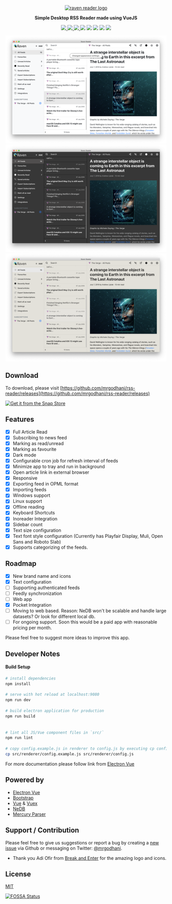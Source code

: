 <p align="center">
    <a href="https://github.com/mrgodhani/rss-reader">
        <img alt="raven reader logo" src="https://github.com/mrgodhani/rss-reader/blob/master/raven-logo.png?raw=true" width="400">
    </a>
</p>

<p align="center">
    <strong>Simple Desktop RSS Reader made using VueJS</strong>
</p>

<p align="center">
<a href="https://travis-ci.org/mrgodhani/raven-reader">
<img src="https://travis-ci.org/mrgodhani/raven-reader.svg?branch=master">
</a>
<a href="https://codeclimate.com/github/mrgodhani/raven-reader/maintainability">
<img src="https://api.codeclimate.com/v1/badges/b19f2a2aaaeae1f85910/maintainability" />
</a>
<a href="https://david-dm.org/mrgodhani/raven-reader" title="dependencies status">
<img src="https://david-dm.org/mrgodhani/raven-reader/status.svg"/>
</a>
<a href="https://david-dm.org/mrgodhani/raven-reader?type=dev" title="devDependencies status">
<img src="https://david-dm.org/mrgodhani/raven-reader/dev-status.svg"/></a>
<a title="MadeWithVueJs.com Shield" href="https://madewithvuejs.com/p/rss-reader-v2-0/shield-link"> <img src="https://madewithvuejs.com/storage/repo-shields/12-shield.svg"/></a>
<a href="https://app.fossa.io/projects/git%2Bgithub.com%2Fmrgodhani%2Fraven-reader?ref=badge_shield" alt="FOSSA Status"><img src="https://app.fossa.io/api/projects/git%2Bgithub.com%2Fmrgodhani%2Fraven-reader.svg?type=shield"/></a>
 <img src="https://opencollective.com/ravenreader/tiers/backer/badge.svg?label=backer&color=brightgreen" />
 <img src="https://opencollective.com/ravenreader/tiers/sponsor/badge.svg?label=sponsor&color=brightgreen" />
</p>

![newscreenshot](/newscreenshot.png)
![darkscreenshot](/darkscreenshot.png)
![sunsetscreenshot](/sunsetscreenshot.png)

## Download

To download, please visit [https://github.com/mrgodhani/rss-reader/releases](https://github.com/mrgodhani/rss-reader/releases)

<a href="https://snapcraft.io/raven-reader">
  <img alt="Get it from the Snap Store" src="https://snapcraft.io/static/images/badges/en/snap-store-black.svg" />
</a>

## Features

- [x] Full Article Read
- [x] Subscribing to news feed
- [x] Marking as read/unread
- [x] Marking as favourite
- [x] Dark mode
- [x] Configurable cron job for refresh interval of feeds
- [x] Minimize app to tray and run in background
- [x] Open article link in external browser
- [x] Responsive
- [x] Exporting feed in OPML format
- [x] Importing feeds
- [x] Windows support
- [x] Linux support
- [x] Offline reading
- [x] Keyboard Shortcuts
- [x] Inoreader Integration
- [x] Sidebar count
- [x] Text size configuration
- [x] Text font style configuration (Currently has Playfair Display, Muli, Open Sans and Roboto Slab)
- [x] Supports categorizing of the feeds. 

## Roadmap
- [x] New brand name and icons
- [x] Text configuration
- [ ] Supporting authenticated feeds
- [ ] Feedly synchronization
- [ ] Web app
- [x] Pocket Integration
- [ ] Moving to web based. Reason: NeDB won't be scalable and handle large datasets? Or look for different local db.
- [ ] For ongoing support. Soon this would be a paid app with reasonable pricing per month.

Please feel free to suggest more ideas to improve this app.


## Developer Notes

#### Build Setup

``` bash
# install dependencies
npm install

# serve with hot reload at localhost:9080
npm run dev

# build electron application for production
npm run build


# lint all JS/Vue component files in `src/`
npm run lint

# copy config.example.js in renderer to config.js by executing cp config.example.js config.js and set Mercury parser token
cp src/renderer/config.example.js src/renderer/config.js

```

For more documentation please follow link from [Electron Vue](https://simulatedgreg.gitbooks.io/electron-vue/content/)

## Powered by

- [Electron Vue](https://github.com/SimulatedGREG/electron-vue)
- [Bootstrap](https://getbootstrap.com)
- [Vue](https://www.vuejs.org) & [Vuex](https://vuex.vuejs.org)
- [NeDB](https://github.com/louischatriot/nedb)
- [Mercury Parser](https://mercury.postlight.com/web-parser/)


## Support / Contribution

Please feel free to give us suggestions or report a bug by creating a [new issue](https://github.com/mrgodhani/rss-reader/issues) via Github or messaging on  Twitter: [@mrgodhani](https://twitter.com/mrgodhani).

- Thank you Adi Ofir from [Break and Enter](https://www.breakenter.com) for the amazing logo and icons.

## License
[MIT](https://github.com/mrgodhani/rss-reader/blob/master/LICENSE)


[![FOSSA Status](https://app.fossa.io/api/projects/git%2Bgithub.com%2Fmrgodhani%2Fraven-reader.svg?type=large)](https://app.fossa.io/projects/git%2Bgithub.com%2Fmrgodhani%2Fraven-reader?ref=badge_large)
